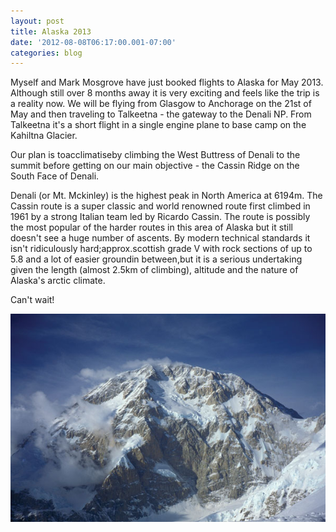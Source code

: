 ```yaml
---
layout: post
title: Alaska 2013
date: '2012-08-08T06:17:00.001-07:00'
categories: blog
---
```


Myself and Mark Mosgrove have just booked flights to Alaska for May 2013. Although still over 8 months away it is very exciting and feels like the trip is a reality now. We will be flying from Glasgow to Anchorage on the 21st of May and then traveling to Talkeetna - the gateway to the Denali NP. From Talkeetna it's a short flight in a single engine plane to base camp on the Kahiltna Glacier.

Our plan is toacclimatiseby climbing the West Buttress of Denali to the summit before getting on our main objective - the Cassin Ridge on the South Face of Denali.

Denali (or Mt. Mckinley) is the highest peak in North America at 6194m. The Cassin route is a super classic and world renowned route first climbed in 1961 by a strong Italian team led by Ricardo Cassin. The route is possibly the most popular of the harder routes in this area of Alaska but it still doesn't see a huge number of ascents. By modern technical standards it isn't ridiculously hard;approx.scottish grade V with rock sections of up to 5.8 and a lot of easier groundin between,but it is a serious undertaking given the length (almost 2.5km of climbing), altitude and the nature of Alaska's arctic climate.

Can't wait!

![Cassin ridge just left of centre](/photos/blogger-posts/cassin.jpeg)

